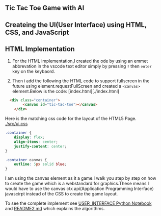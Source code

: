 ## Tic Tac Toe Game with AI
## Createing the UI(User Interface) using HTML, CSS, and JavaScript

## HTML Implementation

1) For the HTML implementation,I created the ode by using an emmet abbrevation in the vscode text editor simply by pressing `!` then `enter` key on the keybaord.

2) Then i add the following the HTML code to support fullscreen in the future using element.requestFullScreen and created a `<canvas>` element.Below is the code:
[index.html][./index.html]
```html
  <div class="container">
        <canvas id="tic-tac-toe"></canvas>
    </div>
```
Here is the matching css code for the layout of 
the HTML5 Page. 
[./src/ui.css](./src/ui.css)
```css
.container {
    display: flex;
    align-items: center;
    justify-content: center;
}

.container canvas {
    outline: 5px solid blue;
} 
```

I am using the canvas element as it a game.I walk you step by step on how to create the game which is a webstandard for graphics.These means I would  have to use the canvas ctx api(Application Programming Interface) javascirpt instead of the CSS to create the game layout.


To see the complete implement see [USER_INTERFACE Python Notebook](./docs/UI.ipynb) 
and [README2.md](README2.md) which explains the algorithms.


